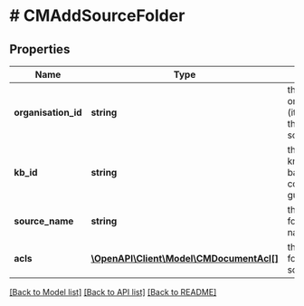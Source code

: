 # # CMAddSourceFolder

## Properties

Name | Type | Description | Notes
------------ | ------------- | ------------- | -------------
**organisation_id** | **string** | the main organisation (its guid id) for this source/crawler |
**kb_id** | **string** | the knowledge-base id of this context item, a guid-string |
**source_name** | **string** | the source-folder&#39;s new name. |
**acls** | [**\OpenAPI\Client\Model\CMDocumentAcl[]**](CMDocumentAcl.md) | the initial ACLs for this source-folder. |

[[Back to Model list]](../../README.md#models) [[Back to API list]](../../README.md#endpoints) [[Back to README]](../../README.md)
